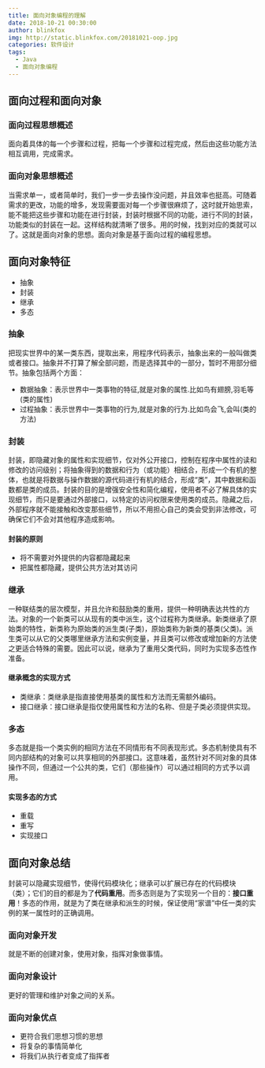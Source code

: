 ```yaml
---
title: 面向对象编程的理解
date: 2018-10-21 00:30:00
author: blinkfox
img: http://static.blinkfox.com/20181021-oop.jpg
categories: 软件设计
tags:
  - Java
  - 面向对象编程
---
```


## 面向过程和面向对象

### 面向过程思想概述

面向着具体的每一个步骤和过程，把每一个步骤和过程完成，然后由这些功能方法相互调用，完成需求。

### 面向对象思想概述

当需求单一，或者简单时，我们一步一步去操作没问题，并且效率也挺高。可随着需求的更改，功能的增多，发现需要面对每一个步骤很麻烦了，这时就开始思索，能不能把这些步骤和功能在进行封装，封装时根据不同的功能，进行不同的封装，功能类似的封装在一起。这样结构就清晰了很多。用的时候，找到对应的类就可以了。这就是面向对象的思想。面向对象是基于面向过程的编程思想。

## 面向对象特征

- 抽象
- 封装
- 继承
- 多态

### 抽象

把现实世界中的某一类东西，提取出来，用程序代码表示，抽象出来的一般叫做类或者接口。抽象并不打算了解全部问题，而是选择其中的一部分，暂时不用部分细节。抽象包括两个方面：

- 数据抽象：表示世界中一类事物的特征,就是对象的属性.比如鸟有翅膀,羽毛等(类的属性)
- 过程抽象：表示世界中一类事物的行为,就是对象的行为.比如鸟会飞,会叫(类的方法)

### 封装

封装，即隐藏对象的属性和实现细节，仅对外公开接口，控制在程序中属性的读和修改的访问级别；将抽象得到的数据和行为（或功能）相结合，形成一个有机的整体，也就是将数据与操作数据的源代码进行有机的结合，形成“类”，其中数据和函数都是类的成员。封装的目的是增强安全性和简化编程，使用者不必了解具体的实现细节，而只是要通过外部接口，以特定的访问权限来使用类的成员。隐藏之后，外部程序就不能接触和改变那些细节，所以不用担心自己的类会受到非法修改，可确保它们不会对其他程序造成影响。

#### 封装的原则

- 将不需要对外提供的内容都隐藏起来
- 把属性都隐藏，提供公共方法对其访问

### 继承

一种联结类的层次模型，并且允许和鼓励类的重用，提供一种明确表达共性的方法。对象的一个新类可以从现有的类中派生，这个过程称为类继承。新类继承了原始类的特性，新类称为原始类的派生类(子类)，原始类称为新类的基类(父类)。派生类可以从它的父类哪里继承方法和实例变量，并且类可以修改或增加新的方法使之更适合特殊的需要。因此可以说，继承为了重用父类代码，同时为实现多态性作准备。

#### 继承概念的实现方式

- 类继承：类继承是指直接使用基类的属性和方法而无需额外编码。
- 接口继承：接口继承是指仅使用属性和方法的名称、但是子类必须提供实现。

### 多态

多态就是指一个类实例的相同方法在不同情形有不同表现形式。多态机制使具有不同内部结构的对象可以共享相同的外部接口。这意味着，虽然针对不同对象的具体操作不同，但通过一个公共的类，它们（那些操作）可以通过相同的方式予以调用。

#### 实现多态的方式

- 重载
- 重写
- 实现接口

## 面向对象总结

封装可以隐藏实现细节，使得代码模块化；继承可以扩展已存在的代码模块（类）；它们的目的都是为了**代码重用**。而多态则是为了实现另一个目的：**接口重用**！多态的作用，就是为了类在继承和派生的时候，保证使用“家谱”中任一类的实例的某一属性时的正确调用。

### 面向对象开发

就是不断的创建对象，使用对象，指挥对象做事情。

### 面向对象设计

更好的管理和维护对象之间的关系。

### 面向对象优点

- 更符合我们思想习惯的思想
- 将复杂的事情简单化
- 将我们从执行者变成了指挥者
